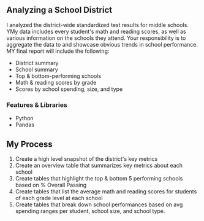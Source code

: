 ## Analyzing a School District

I analyzed the district-wide standardized test results for middle schools. YMy data includes every student's math and reading scores, as well as various information on the schools they attend. Your responsibility is to aggregate the data to and showcase obvious trends in school performance. MY final report will include the following: 

* District summary
* School summary
* Top & bottom-performing schools 
* Math & reading scores by grade
* Scores by school spending, size, and type

### Features & Libraries

* Python
* Pandas

## My Process

1. Create a high level snapshot of the district's key metrics
2. Create an overview table that summarizes key metrics about each school 
3. Create tables that highlight the top & bottom 5 performing schools based on % Overall Passing
4. Create tables that list the average math and reading scores for students of each grade level at each school 
5. Create tables that break down school performances based on avg spending ranges per student, school size, and school type. 
